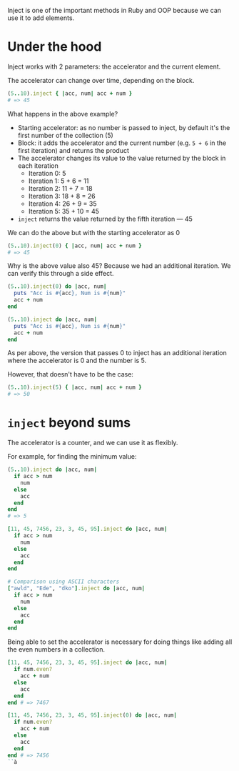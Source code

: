 Inject is one of the important methods in Ruby and OOP because we can use it to add elements.

# Under the hood

Inject works with 2 parameters: the accelerator and the current element.

The accelerator can change over time, depending on the block.

```ruby
(5..10).inject { |acc, num| acc + num }
# => 45
```

What happens in the above example?

- Starting accelerator: as no number is passed to inject, by default it's the first number of the collection (5)
- Block: it adds the accelerator and the current number (e.g. `5 + 6` in the first iteration) and returns the product
- The accelerator changes its value to the value returned by the block in each iteration
  - Iteration 0: 5
  - Iteration 1: 5 + 6 = 11
  - Iteration 2: 11 + 7 = 18
  - Iteration 3: 18 + 8 = 26
  - Iteration 4: 26 + 9 = 35
  - Iteration 5: 35 + 10 = 45
- `inject` returns the value returned by the fifth iteration — 45

We can do the above but with the starting accelerator as 0
```ruby
(5..10).inject(0) { |acc, num| acc + num }
# => 45
```

Why is the above value also 45? Because we had an additional iteration. We can verify this through a side effect.
```ruby
(5..10).inject(0) do |acc, num|
  puts "Acc is #{acc}, Num is #{num}"
  acc + num
end

(5..10).inject do |acc, num|
  puts "Acc is #{acc}, Num is #{num}"
  acc + num
end
```
As per above, the version that passes 0 to inject has an additional iteration where the accelerator is 0 and the number is 5.

However, that doesn't have to be the case:
```ruby
(5..10).inject(5) { |acc, num| acc + num }
# => 50
```

# `inject` beyond sums
The accelerator is a counter, and we can use it as flexibly.

For example, for finding the minimum value:
```ruby
(5..10).inject do |acc, num|
  if acc > num
    num
  else
    acc
  end
end
# => 5

[11, 45, 7456, 23, 3, 45, 95].inject do |acc, num|
  if acc > num
    num
  else
    acc
  end
end

# Comparison using ASCII characters
["awld", "Ede", "dko"].inject do |acc, num|
  if acc > num
    num
  else
    acc
  end
end
```
Being able to set the accelerator is necessary for doing things like adding all the even numbers in a collection.
```ruby
[11, 45, 7456, 23, 3, 45, 95].inject do |acc, num|
  if num.even?
    acc + num
  else
    acc
  end
end # => 7467

[11, 45, 7456, 23, 3, 45, 95].inject(0) do |acc, num|
  if num.even?
    acc + num
  else
    acc
  end
end # => 7456
``à